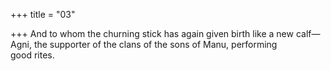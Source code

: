 +++
title = "03"

+++
And to whom the churning stick has again given birth like a new calf— Agni, the supporter of the clans of the sons of Manu, performing  
good rites.  